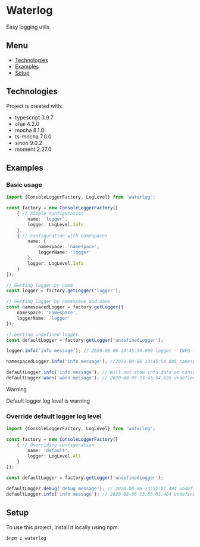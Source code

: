 # Waterlog

Easy logging utils

## Menu

* [Technologies](#technologies)
* [Examples](#examples)
* [Setup](#setup)

## Technologies

Project is created with:

* typescript 3.9.7
* chai 4.2.0
* mocha 8.1.0
* ts-mocha 7.0.0
* sinon 9.0.2
* moment 2.27.0

## Examples

### Basic usage

```typescript
import {ConsoleLoggerFactory, LogLevel} from 'waterlog';

const factory = new ConsoleLoggerFactory([
    { // Simple configuration
        name: 'logger',
        logger: LogLevel.Info
    },
    { // Configuration with namespaces
        name: {
            namespace: 'namespace',
            loggerName: 'logger'
        },
        logger: LogLevel.Info
    }
]);

// Getting logger by name
const logger = factory.getLogger('logger');

// Getting logger by namespace and name
const namespacedLogger = factory.getLogger({
    namespace: 'namespace',
    loggerName: 'logger'
});

// Getting undefined logger
const defaultLogger = factory.getLogger('undefinedLogger');

logger.info('info message'); // 2020-08-06 13:45:54.600 logger - INFO - info message

namespacedLogger.info('info message'); //2020-08-06 13:45:54.606 namespace.logger - INFO - info message

defaultLogger.info('info message'); // Will not show info data at console
defaultLogger.warn('warn message'); // 2020-08-06 13:45:54.626 undefinedLogger - WARN - warn message
```

> [!WARNING]
> Default logger log level is warning

### Override default logger log level

```typescript
import {ConsoleLoggerFactory, LogLevel} from 'waterlog';

const factory = new ConsoleLoggerFactory([
    { // Overriding configuration
        name: 'default',
        logger: LogLevel.All
    }
]);

const defaultLogger = factory.getLogger('undefinedLogger');

defaultLogger.debug('debug message'); // 2020-08-06 13:55:01.484 undefinedLogger - DEBUG - debug message
defaultLogger.info('info message'); // 2020-08-06 13:55:01.484 undefinedLogger - INFO - info message
```

## Setup

To use this project, install it locally using npm:

`$npm i waterlog`
